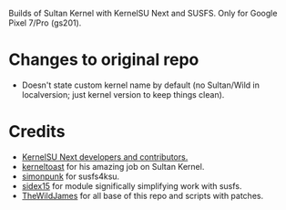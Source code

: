Builds of Sultan Kernel with KernelSU Next and SUSFS. Only for Google Pixel 7/Pro (gs201).

# Changes to original repo
* Doesn't state custom kernel name by default (no Sultan/Wild in localversion; just kernel version to keep things clean).

# Credits
* [KernelSU Next developers and contributors.](https://github.com/KernelSU-Next/KernelSU-Next)
* [kerneltoast](https://github.com/kerneltoast) for his amazing job on Sultan Kernel.
* [simonpunk](https://gitlab.com/simonpunk/susfs4ksu.git) for susfs4ksu.
* [sidex15](https://github.com/sidex15) for module significally simplifying work with susfs.
* [TheWildJames](https://github.com/TheWildJames) for all base of this repo and scripts with patches.
